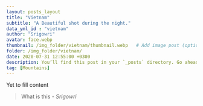 ```yaml
---
layout: posts_layout
title: "Vietnam"
subtitle: "A Beautiful shot during the night."
data_yml_id : "vietnam"
author: "Srigowri"
avatar: face.webp
thumbnail: /img_folder/vietnam/thumbnail.webp   # Add image post (optional)
folder: /img_folder/vietnam/
date: 2020-07-31 12:55:00 +0300
description: You’ll find this post in your `_posts` directory. Go ahead and edit it and re-build the site to see your changes. # Add post description (optional)
tag: [Mountains]
---
```

Yet to fill content


> What is this <cite>- Srigowri</cite>

